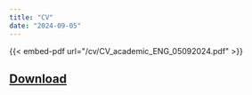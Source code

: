 ```yaml
---
title: "CV"
date: "2024-09-05"
---
```

{{< embed-pdf url="/cv/CV_academic_ENG_05092024.pdf" >}}

## [Download](/cv/CV_academic_ENG_05092024.pdf)
